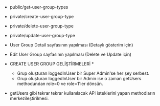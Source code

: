 * public/get-user-group-types
* private/create-user-group-type
* private/delete-user-group-type
* private/update-user-group-type

* User Group Detail sayfasının yapılması (Detaylı gösterim için)
* Edit User Group sayfasının yapılması (Delete ve Update için)

* CREATE USER GROUP GELİŞTİRMELERİ *
    - Grup oluşturan loggedInUser bir Super Admin'se her şey serbest.
    - Grup oluşturan loggedInUser bir Admin ise o zaman getUsers methodundan role=0 ve role=1'ler dönsün.

* getUsers gibi tekrar tekrar kullanılacak API isteklerini yapan methodların merkezileştirilmesi.

